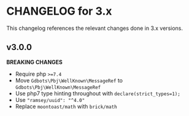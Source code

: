 # CHANGELOG for 3.x
This changelog references the relevant changes done in 3.x versions.


## v3.0.0
__BREAKING CHANGES__

* Require php `>=7.4`
* Move `Gdbots\Pbj\WellKnown\MessageRef` to `Gdbots\Pbj\WellKnown\MessageRef`
* Use php7 type hinting throughout with `declare(strict_types=1);`
* Use `"ramsey/uuid": "^4.0"`
* Replace `moontoast/math` with `brick/math`
